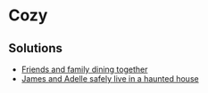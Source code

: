 # Cozy

## Solutions

* [Friends and family dining together](../solutions/friends-and-family-dining-together.md)
* [James and Adelle safely live in a haunted house](../solutions/james-and-adelle-safely-live-in-haunted-house.md)
